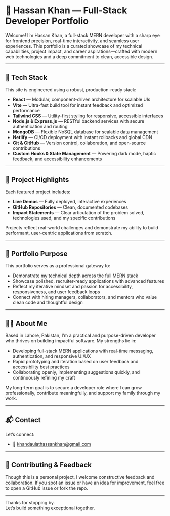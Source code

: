 # 🚀 Hassan Khan — Full-Stack Developer Portfolio

Welcome! I’m Hassan Khan, a full-stack MERN developer with a sharp eye for frontend precision, real-time interactivity, and seamless user experiences. This portfolio is a curated showcase of my technical capabilities, project impact, and career aspirations—crafted with modern web technologies and a deep commitment to clean, accessible design.

---

## 🧰 Tech Stack

This site is engineered using a robust, production-ready stack:

- **React** — Modular, component-driven architecture for scalable UIs  
- **Vite** — Ultra-fast build tool for instant feedback and optimized performance  
- **Tailwind CSS** — Utility-first styling for responsive, accessible interfaces  
- **Node.js & Express.js** — RESTful backend services with secure authentication and routing  
- **MongoDB** — Flexible NoSQL database for scalable data management  
- **Netlify** — CI/CD deployment with instant rollbacks and global CDN  
- **Git & GitHub** — Version control, collaboration, and open-source contributions  
- **Custom Hooks & State Management** — Powering dark mode, haptic feedback, and accessibility enhancements  

---

## 📁 Project Highlights

Each featured project includes:

- **Live Demos** — Fully deployed, interactive experiences  
- **GitHub Repositories** — Clean, documented codebases  
- **Impact Statements** — Clear articulation of the problem solved, technologies used, and my specific contributions  

Projects reflect real-world challenges and demonstrate my ability to build performant, user-centric applications from scratch.

---

## 🎯 Portfolio Purpose

This portfolio serves as a professional gateway to:

- Demonstrate my technical depth across the full MERN stack  
- Showcase polished, recruiter-ready applications with advanced features  
- Reflect my iterative mindset and passion for accessibility, responsiveness, and user feedback loops  
- Connect with hiring managers, collaborators, and mentors who value clean code and thoughtful design  

---

## 👨‍💻 About Me

Based in Lahore, Pakistan, I’m a practical and purpose-driven developer who thrives on building impactful software. My strengths lie in:

- Developing full-stack MERN applications with real-time messaging, authentication, and responsive UI/UX  
- Rapid prototyping and iteration based on user feedback and accessibility best practices  
- Collaborating openly, implementing suggestions quickly, and continuously refining my craft  

My long-term goal is to secure a developer role where I can grow professionally, contribute meaningfully, and support my family through my work.

---

## 📬 Contact

Let’s connect:

- 📧 [khandaulathassankhan@gmail.com](mailto:khandaulathassankhan@gmail.com)

---

## 🤝 Contributing & Feedback

Though this is a personal project, I welcome constructive feedback and collaboration. If you spot an issue or have an idea for improvement, feel free to open a GitHub issue or fork the repo.

---

Thanks for stopping by.  
Let’s build something exceptional together.